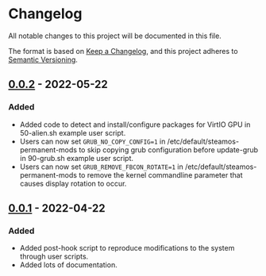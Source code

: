 # Changelog

All notable changes to this project will be documented in this file.

The format is based on [Keep a Changelog](https://keepachangelog.com/en/1.0.0/),
and this project adheres to [Semantic Versioning](https://semver.org/spec/v2.0.0.html).

## [0.0.2] - 2022-05-22

### Added

- Added code to detect and install/configure packages for VirtIO GPU in
  50-alien.sh example user script.
- Users can now set `GRUB_NO_COPY_CONFIG=1` in
  /etc/default/steamos-permanent-mods to skip copying grub configuration before
  update-grub in 90-grub.sh example user script.
- Users can now set `GRUB_REMOVE_FBCON_ROTATE=1` in
  /etc/default/steamos-permanent-mods to remove the kernel commandline parameter
  that causes display rotation to occur.

## [0.0.1] - 2022-04-22

### Added

- Added post-hook script to reproduce modifications to the system through user scripts.
- Added lots of documentation.

[0.0.2]: https://github.com/icedream/steamos-permanent-mods/releases/tag/v0.0.2
[0.0.1]: https://github.com/icedream/steamos-permanent-mods/releases/tag/v0.0.1
